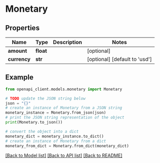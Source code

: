 # Monetary


## Properties

Name | Type | Description | Notes
------------ | ------------- | ------------- | -------------
**amount** | **float** |  | [optional] 
**currency** | **str** |  | [optional] [default to 'usd']

## Example

```python
from openapi_client.models.monetary import Monetary

# TODO update the JSON string below
json = "{}"
# create an instance of Monetary from a JSON string
monetary_instance = Monetary.from_json(json)
# print the JSON string representation of the object
print(Monetary.to_json())

# convert the object into a dict
monetary_dict = monetary_instance.to_dict()
# create an instance of Monetary from a dict
monetary_from_dict = Monetary.from_dict(monetary_dict)
```
[[Back to Model list]](../README.md#documentation-for-models) [[Back to API list]](../README.md#documentation-for-api-endpoints) [[Back to README]](../README.md)


